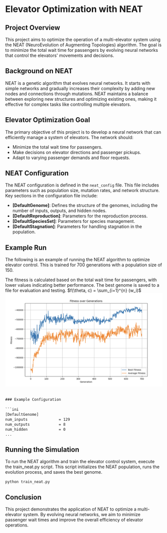 # Elevator Optimization with NEAT

## Project Overview

This project aims to optimize the operation of a multi-elevator system using the NEAT (NeuroEvolution of Augmenting Topologies) algorithm. The goal is to minimize the total wait time for passengers by evolving neural networks that control the elevators' movements and decisions.

## Background on NEAT

NEAT is a genetic algorithm that evolves neural networks. It starts with simple networks and gradually increases their complexity by adding new nodes and connections through mutations. NEAT maintains a balance between exploring new structures and optimizing existing ones, making it effective for complex tasks like controlling multiple elevators.

## Elevator Optimization Goal

The primary objective of this project is to develop a neural network that can efficiently manage a system of elevators. The network should:

- Minimize the total wait time for passengers.
- Make decisions on elevator directions and passenger pickups.
- Adapt to varying passenger demands and floor requests.

## NEAT Configuration

The NEAT configuration is defined in the `neat_config` file. This file includes parameters such as population size, mutation rates, and network structure. Key sections in the configuration file include:

- **\[DefaultGenome\]**: Defines the structure of the genomes, including the number of inputs, outputs, and hidden nodes.
- **\[DefaultReproduction\]**: Parameters for the reproduction process.
- **\[DefaultSpeciesSet\]**: Parameters for species management.
- **\[DefaultStagnation\]**: Parameters for handling stagnation in the population.

## Example Run

The following is an example of running the NEAT algorithm to optimize elevator control. This is trained for 700 generations with a population size of 150.

The fitness is calculated based on the total wait time for passengers, with lower values indicating better performance. The best genome is saved to a file for evaluation and testing.
$f(\theta, c) = \sum_{i=1}^{n} (w_i)$
![Fitness over Gens](fitness.png)

```

### Example Configuration

```ini
[DefaultGenome]
num_inputs              = 129
num_outputs             = 8
num_hidden              = 0
...
```

## Running the Simulation
To run the NEAT algorithm and train the elevator control system, execute the train_neat.py script. This script initializes the NEAT population, runs the evolution process, and saves the best genome.
```
python train_neat.py
```

## Conclusion
This project demonstrates the application of NEAT to optimize a multi-elevator system. By evolving neural networks, we aim to minimize passenger wait times and improve the overall efficiency of elevator operations.
